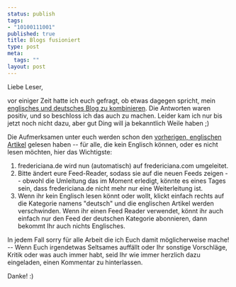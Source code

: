 ```yaml
--- 
status: publish
tags: 
- "10100111001"
published: true
title: Blogs fusioniert
type: post
meta: 
  tags: ""
layout: post
---
```

Liebe Leser,

vor einiger Zeit hatte ich euch gefragt, ob etwas dagegen spricht, mein <a href="http://fredericiana.com/2007/07/12/blog-fusion/">englisches und deutsches Blog zu kombinieren</a>. Die Antworten waren positiv, und so beschloss ich das auch zu machen. Leider kam ich nur bis jetzt noch nicht dazu, aber gut Ding will ja bekanntlich Weile haben ;)

Die Aufmerksamen unter euch werden schon den <a href="http://fredericiana.com/2007/10/27/blog-merger/">vorherigen, englischen Artikel</a> gelesen haben -- für alle, die kein Englisch können, oder es nicht lesen möchten, hier das Wichtigste:
<ol>
	<li>fredericiana.de wird nun (automatisch) auf fredericiana.com umgeleitet.</li>
	<li>Bitte ändert eure Feed-Reader, sodass sie auf die neuen Feeds zeigen -- obwohl die Umleitung das im Moment erledigt, könnte es eines Tages sein, dass fredericiana.de nicht mehr nur eine Weiterleitung ist.</li>
	<li>Wenn ihr kein Englisch lesen könnt oder wollt, klickt einfach rechts auf die Kategorie namens "deutsch" und die englischen Artikel werden verschwinden. Wenn ihr einen Feed Reader verwendet, könnt ihr auch einfach nur den Feed der deutschen Kategorie abonnieren, dann bekommt Ihr auch nichts Englisches.</li>
</ol>

In jedem Fall sorry für alle Arbeit die ich Euch damit möglicherweise mache! -- Wenn Euch irgendetwas Seltsames auffällt oder Ihr sonstige Vorschläge, Kritik oder was auch immer habt, seid Ihr wie immer herzlich dazu eingeladen, einen Kommentar zu hinterlassen.

Danke! :)
